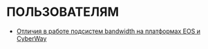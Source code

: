 # ПОЛЬЗОВАТЕЛЯМ

* [Отличия в работе подсистем bandwidth на платформах EOS и CyberWay](/users/bandwidth.md)






